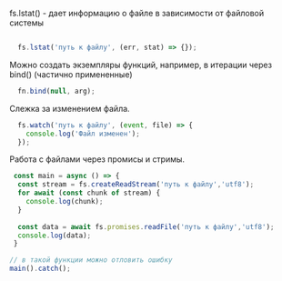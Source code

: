 fs.lstat() - дает информацию о файле в зависимости от файловой системы

```javascript

  fs.lstat('путь к файлу', (err, stat) => {});
```

Можно создать экземпляры функций, например, в итерации через bind() (частично примененные)

```javascript
  fn.bind(null, arg);
```

Слежка за изменением файла.

```javascript
  fs.watch('путь к файлу', (event, file) => {
    console.log('Файл изменен');
  });
```
Работа с файлами через промисы и стримы.

```javascript
 const main = async () => {
  const stream = fs.createReadStream('путь к файлу','utf8');
  for await (const chunk of stream) {
    console.log(chunk);
  }
  
  const data = await fs.promises.readFile('путь к файлу','utf8');
  console.log(data);
 }

// в такой функции можно отловить ошибку
main().catch();

```
